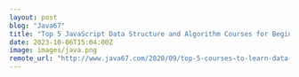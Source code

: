 ```yaml
---
layout: post
blog: "Java67"
title: "Top 5 JavaScript Data Structure and Algorithm Courses for Beginners to Learn in 2024 - Best of Lot"
date: 2023-10-06T15:04:00Z
image: images/java.png
remote_url: "http://www.java67.com/2020/09/top-5-courses-to-learn-data-structures-algorithms-in-javascript.html"
---
```


